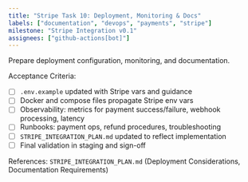 ```yaml
---
title: "Stripe Task 10: Deployment, Monitoring & Docs"
labels: ["documentation", "devops", "payments", "stripe"]
milestone: "Stripe Integration v0.1"
assignees: ["github-actions[bot]"]
---
```


Prepare deployment configuration, monitoring, and documentation.

Acceptance Criteria:
- [ ] `.env.example` updated with Stripe vars and guidance
- [ ] Docker and compose files propagate Stripe env vars
- [ ] Observability: metrics for payment success/failure, webhook processing, latency
- [ ] Runbooks: payment ops, refund procedures, troubleshooting
- [ ] `STRIPE_INTEGRATION_PLAN.md` updated to reflect implementation
- [ ] Final validation in staging and sign-off

References: `STRIPE_INTEGRATION_PLAN.md` (Deployment Considerations, Documentation Requirements)
